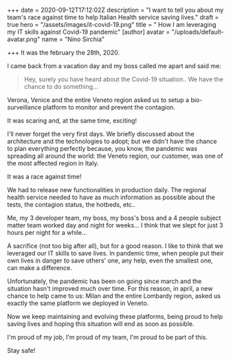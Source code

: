 +++
date = 2020-09-12T17:12:02Z
description = "I want to tell you about my team's race against time to help Italian Health service saving lives."
draft = true
hero = "/assets/images/it-covid-19.png"
title = " How I am leveraging my IT skills against Covid-19 pandemic"
[author]
avatar = "/uploads/default-avatar.png"
name = "Nino Sirchia"

+++
It was the february the 28th, 2020.

I came back from a vacation day and my boss called me apart and said me:

> Hey, surely you have heard about the Covid-19 situation.. We have the chance to do something...

Verona, Venice and the entire Veneto region asked us to setup a bio-surveillance platform to monitor and prevent the contagion.

It was scaring and, at the same time, exciting!

I'll never forget the very first days. We briefly discussed about the architecture and the technologies to adopt; but we didn't have the chance to plan everything perfectly because, you know, the pandemic was spreading all around the world: the Veneto region, our customer, was one of the most affected region in Italy.

It was a race against time!

We had to release new functionalities in production daily. The regional health service needed to have as much information as possible about the tests, the contagion status, the hotbeds, etc..

Me, my 3 developer team, my boss, my boss's boss and a 4 people subject matter team worked day and night for weeks... I think that we slept for just 3 hours per night for a while... 

A sacrifice (not too big after all), but for a good reason. I like to think that we leveraged our IT skills to save lives. In pandemic time, when people put their own lives in danger to save others' one, any help, even the smallest one, can make a difference.

Unfortunately, the pandemic has been on going since march and the situation hasn't improved much over time. For this reason, in april, a new chance to help came to us: Milan and the entire Lombardy region, asked us exactly the same platform we deployed in Veneto.

Now we keep maintaining and evolving these platforms, being proud to help saving lives and hoping this situation will end as soon as possible.

I'm proud of my job, I'm proud of my team, I'm proud to be part of this.

Stay safe!